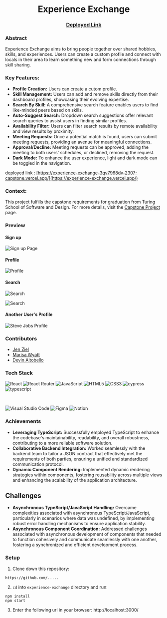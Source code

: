 <div align="center">

# Experience Exchange
### [Deployed Link](https://experience-exchange.vercel.app/)

</div>

### Abstract
Experience Exchange aims to bring people together over shared hobbies, skills, and experiences. Users can create a custom profile and connect with locals in their area to learn something new and form connections through skill sharing. 

### Key Features:
- **Profile Creation:** Users can create a cutom profile.
- **Skill Management:** Users can add and remove skills directly from their dashboard profiles, showcasing their evolving expertise.
- **Search By Skill:** A comprehensive search feature enables users to find like-minded peers based on skills.
- **Auto-Suggest Search:** Dropdown search suggestions offer relevant search queries to assist users in finding similar profiles.
- **Availability Filter:** Users can filter search results by remote availability and view results by proximity.
- **Meeting Requests:** Once a potential match is found, users can submit meeting requests, providing an avenue for meaningful connections.
- **Approval/Decline:** Meeting requests can be approved, adding the meeting to both users' schedules, or declined, removing the request.
- **Dark Mode:** To enhance the user experience, light and dark mode can be toggled in the navigation.

deployed link : [https://experience-exchange-3qv7968dv-2307-capstone.vercel.app/](https://experience-exchange.vercel.app/)

### Context:
This project fulfills the capstone requirements for graduation from Turing School of Software and Design. For more details, visit the [Capstone Project](https://mod4.turing.edu/projects/capstone/) page.

### Preview
#### Sign up
![Sign up Page](https://github.com/experience-exchange-2307/fe_experience_exchange/assets/130857864/6c3680b1-881a-46fb-bfd7-f2f9397c03d4)
#### Profile
![Profile](https://github.com/experience-exchange-2307/fe_experience_exchange/assets/130857864/431e7618-8ded-44f5-abd4-aea86240527c)


#### Search 
![Search](https://github.com/experience-exchange-2307/fe_experience_exchange/assets/130857864/8f826afc-5284-41ce-b554-9f28359ba9ec)

![Search](https://github.com/experience-exchange-2307/fe_experience_exchange/assets/130857864/cc6354c3-79e0-45c9-9a9b-daa8f5953571)
#### Another User's Profile
![Steve Jobs Profile](https://github.com/experience-exchange-2307/fe_experience_exchange/assets/130857864/12b35f28-eb53-49b6-af72-519984527152)



### Contributors
- [Jen Ziel](https://www.linkedin.com/in/jen-ziel-a02820278) 
- [Marisa Wyatt](https://www.linkedin.com/in/marisarwyatt/)
- [Devin Altobello](https://www.linkedin.com/in/devin-altobello-2100036b/)



### Tech Stack

![React](https://img.shields.io/badge/react-%2320232a.svg?style=for-the-badge&logo=react&logoColor=!%2361DAFB)
![React Router](https://img.shields.io/badge/React_Router-CA4245?style=for-the-badge&logo=react-router&logoColor=white)
![JavaScript](https://img.shields.io/badge/javascript-%23323330.svg?style=for-the-badge&logo=javascript&logoColor=%23F7DF1E)
![HTML5](https://img.shields.io/badge/html5-%23E34F26.svg?style=for-the-badge&logo=html5&logoColor=white) 
![CSS3](https://img.shields.io/badge/css3-%231572B6.svg?style=for-the-badge&logo=css3&logoColor=white)
![cypress](https://img.shields.io/badge/-cypress-%23E5E5E5?style=for-the-badge&logo=cypress&logoColor=058a5e)
![typescript](https://shields.io/badge/TypeScript-3178C6?logo=TypeScript&logoColor=FFF&style=flat-square)

</br>

![Visual Studio Code](https://img.shields.io/badge/Visual%20Studio%20Code-0078d7.svg?style=for-the-badge&logo=visual-studio-code&logoColor=white)
![Figma](https://img.shields.io/badge/figma-%23F24E1E.svg?style=for-the-badge&logo=figma&logoColor=white)
![Notion](https://img.shields.io/badge/Notion-%23000000.svg?style=for-the-badge&logo=notion&logoColor=white)

### Achievements

- **Leveraging TypeScript:** Successfully employed TypeScript to enhance the codebase's maintainability, readability, and overall robustness, contributing to a more reliable software solution.
- **Collaborative Backend Integration:** Worked seamlessly with the backend team to tailor a JSON contract that effectively met the requirements of both parties, ensuring a unified and standardized communication protocol.
- **Dynamic Component Rendering:** Implemented dynamic rendering strategies within components, fostering reusability across multiple views and enhancing the scalability of the application architecture.

## Challenges

- **Asynchronous TypeScript/JavaScript Handling:** Overcame complexities associated with asynchronous TypeScript/JavaScript, particularly in scenarios where data was undefined, by implementing robust error handling mechanisms to ensure application stability.
- **Asynchronous Component Coordination:** Addressed challenges associated with asynchronous development of components that needed to function cohesively and communicate seamlessly with one another, fostering a synchronized and efficient development process.

### Setup
1. Clone down this repository:
  ```
https://github.com/.....
  ```
2. `cd` into `experience-exchange` directory and run:
  ```
  npm install
  npm start
  ```
3. Enter the following url in your browser: http://localhost:3000/

